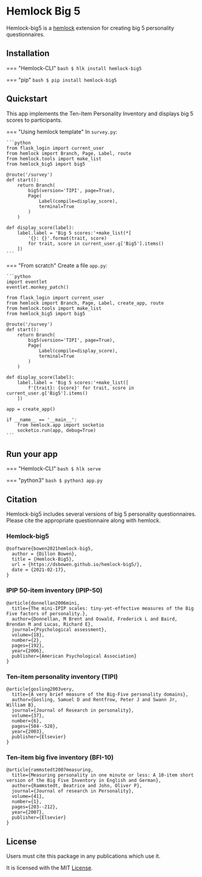 # Hemlock Big 5

Hemlock-big5 is a <a href="https://dsbowen.github.io/hemlock/" target="_blank">hemlock</a> extension for creating big 5 personality questionnaires.

## Installation

=== "Hemlock-CLI"
    ```bash
    $ hlk install hemlock-big5
    ```

=== "pip"
    ```bash
    $ pip install hemlock-big5
    ```

## Quickstart

This app implements the Ten-Item Personality Inventory and displays big 5 scores to participants.

=== "Using hemlock template"
    In `survey.py`:

    ```python
    from flask_login import current_user
    from hemlock import Branch, Page, Label, route
    from hemlock.tools import make_list
    from hemlock_big5 import big5

    @route('/survey')
    def start():
        return Branch(
            big5(version='TIPI', page=True),
            Page(
                Label(compile=display_score), 
                terminal=True
            )
        )

    def display_score(label):
        label.label = 'Big 5 scores:'+make_list(*[
            '{}: {}'.format(trait, score) 
            for trait, score in current_user.g['Big5'].items()
        ])
    ```

=== "From scratch"
    Create a file `app.py`:

    ```python
    import eventlet
    eventlet.monkey_patch()

    from flask_login import current_user
    from hemlock import Branch, Page, Label, create_app, route
    from hemlock.tools import make_list
    from hemlock_big5 import big5

    @route('/survey')
    def start():
        return Branch(
            big5(version='TIPI', page=True),
            Page(
                Label(compile=display_score), 
                terminal=True
            )
        )

    def display_score(label):
        label.label = 'Big 5 scores:'+make_list([
            f'{trait}: {score}' for trait, score in current_user.g['Big5'].items()
        ])

    app = create_app()

    if __name__ == '__main__':
        from hemlock.app import socketio
        socketio.run(app, debug=True)
    ```

## Run your app

=== "Hemlock-CLI"
    ```bash
    $ hlk serve
    ```

=== "python3"
    ```bash
    $ python3 app.py
    ```

## Citation

Hemlock-big5 includes several versions of big 5 personality questionnaires. Please cite the appropriate questionnaire along with hemlock.

### Hemlock-big5

```
@software{bowen2021hemlock-big5,
  author = {Dillon Bowen},
  title = {Hemlock-Big5},
  url = {https://dsbowen.github.io/hemlock-big5/},
  date = {2021-02-17},
}
```

### IPIP 50-item inventory (IPIP-50)

```
@article{donnellan2006mini,
  title={The mini-IPIP scales: tiny-yet-effective measures of the Big Five factors of personality.},
  author={Donnellan, M Brent and Oswald, Frederick L and Baird, Brendan M and Lucas, Richard E},
  journal={Psychological assessment},
  volume={18},
  number={2},
  pages={192},
  year={2006},
  publisher={American Psychological Association}
}
```

### Ten-item personality inventory (TIPI)

```
@article{gosling2003very,
  title={A very brief measure of the Big-Five personality domains},
  author={Gosling, Samuel D and Rentfrow, Peter J and Swann Jr, William B},
  journal={Journal of Research in personality},
  volume={37},
  number={6},
  pages={504--528},
  year={2003},
  publisher={Elsevier}
}
```

### Ten-item big five inventory (BFI-10)

```
@article{rammstedt2007measuring,
  title={Measuring personality in one minute or less: A 10-item short version of the Big Five Inventory in English and German},
  author={Rammstedt, Beatrice and John, Oliver P},
  journal={Journal of research in Personality},
  volume={41},
  number={1},
  pages={203--212},
  year={2007},
  publisher={Elsevier}
}
```

## License

Users must cite this package in any publications which use it.

It is licensed with the MIT [License](https://github.com/dsbowen/hemlock-big5/blob/master/LICENSE).